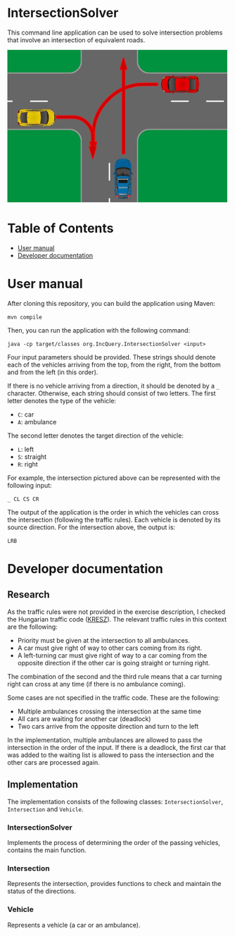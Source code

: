 # IntersectionSolver

This command line application can be used to solve intersection problems that involve an intersection of equivalent roads.

![Picture of intersection example](example.png)

# Table of Contents

- [User manual](#user-manual)
- [Developer documentation](#developer-documentation)

# User manual

After cloning this repository, you can build the application using Maven:

```
mvn compile
```

Then, you can run the application with the following command:

```
java -cp target/classes org.IncQuery.IntersectionSolver <input>
```

Four input parameters should be provided. These strings should denote each of the vehicles arriving from the top, from the right, from the bottom and from the left (in this order).

If there is no vehicle arriving from a direction, it should be denoted by a `_` character. Otherwise, each string should consist of two letters. The first letter denotes the type of the vehicle:

- `C`: car
- `A`: ambulance

The second letter denotes the target direction of the vehicle:

- `L`: left
- `S`: straight
- `R`: right

For example, the intersection pictured above can be represented with the following input:

```
_ CL CS CR
```

The output of the application is the order in which the vehicles can cross the intersection (following the traffic rules). Each vehicle is denoted by its source direction.  For the intersection above, the output is:

```
LRB
```

# Developer documentation

## Research

As the traffic rules were not provided in the exercise description, I checked the Hungarian traffic code ([KRESZ](https://net.jogtar.hu/jogszabaly?docid=97500001.kpm)). The relevant traffic rules in this context are the following:

- Priority must be given at the intersection to all ambulances.
- A car must give right of way to other cars coming from its right.
- A left-turning car must give right of way to a car coming from the opposite direction if the other car is going straight or turning right.

The combination of the second and the third rule means that a car turning right can cross at any time (if there is no ambulance coming).

Some cases are not specified in the traffic code. These are the following:

- Multiple ambulances crossing the intersection at the same time
- All cars are waiting for another car (deadlock)
- Two cars arrive from the opposite direction and turn to the left

In the implementation, multiple ambulances are allowed to pass the intersection in the order of the input. If there is a deadlock, the first car that was added to the waiting list is allowed to pass the intersection and the other cars are processed again.

## Implementation

The implementation consists of the following classes: `IntersectionSolver`, `Intersection` and `Vehicle`.

### IntersectionSolver
Implements the process of determining the order of the passing vehicles, contains the main function.

### Intersection

Represents the intersection, provides functions to check and maintain the status of the directions.

### Vehicle

Represents a vehicle (a car or an ambulance).


